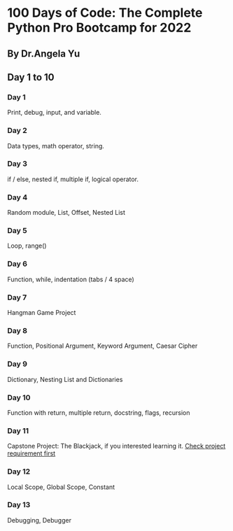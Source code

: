 # 100 Days of Code: The Complete Python Pro Bootcamp for 2022

## By Dr.Angela Yu

## Day 1 to 10

### Day 1

Print, debug, input, and variable.

### Day 2

Data types, math operator, string.

### Day 3

if / else, nested if, multiple if, logical operator.

### Day 4

Random module, List, Offset, Nested List

### Day 5

Loop, range()

### Day 6

Function, while, indentation (tabs / 4 space)

### Day 7

Hangman Game Project

### Day 8

Function, Positional Argument, Keyword Argument, Caesar Cipher

### Day 9

Dictionary, Nesting List and Dictionaries

### Day 10

Function with return, multiple return, docstring, flags, recursion

### Day 11

Capstone Project: The Blackjack, if you interested learning it. [Check project requirement first](day-11-to-20\d11\capstone-d11.md)

### Day 12

Local Scope, Global Scope, Constant

### Day 13

Debugging, Debugger

